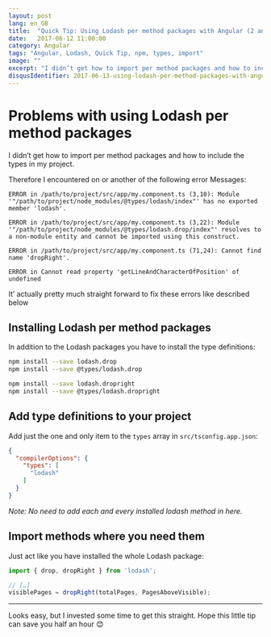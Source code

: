 ```yaml
---
layout: post
lang: en_GB
title:  "Quick Tip: Using Lodash per method packages with Angular (2 and above)"
date:   2017-06-12 11:00:00
category: Angular
tags: "Angular, Lodash, Quick Tip, npm, types, import"
image: ""
excerpt: "I didn’t get how to import per method packages and how to include the types in my project. It’s not that hard but I invested some time to get this straight. Hope this little tip can save you half an hour :blush:"
disqusIdentifier: 2017-06-13-using-lodash-per-method-packages-with-angular-2-and-above
---
```


# Problems with using Lodash per method packages

I didn’t get how to import per method packages and how to include the types in my project.

Therefore I encountered on or another of the following error Messages:

```
ERROR in /path/to/project/src/app/my.component.ts (3,10): Module '"/path/to/project/node_modules/@types/lodash/index"' has no exported member 'lodash'.
```

```
ERROR in /path/to/project/src/app/my.component.ts (3,22): Module '"/path/to/project/node_modules/@types/lodash.drop/index"' resolves to a non-module entity and cannot be imported using this construct.
```

```
ERROR in /path/to/project/src/app/my.component.ts (71,24): Cannot find name 'dropRight'.
```

```
ERROR in Cannot read property 'getLineAndCharacterOfPosition' of undefined
```

It’ actually pretty much straight forward to fix these errors like described below

## Installing Lodash per method packages

In addition to the Lodash packages you have to install the type definitions:

```bash
npm install --save lodash.drop
npm install --save @types/lodash.drop

npm install --save lodash.dropright
npm install --save @types/lodash.dropright
```

## Add type definitions to your project

Add just the one and only item to the `types` array in `src/tsconfig.app.json`:

```json
{
  "compilerOptions": {
    "types": [
      "lodash"
    ]
  }
}
```

*Note: No need to add each and every installed lodash method in here.*

## Import methods where you need them

Just act like you have installed the whole Lodash package:

```javascript
import { drop, dropRight } from 'lodash';

// […]
visiblePages = dropRight(totalPages, PagesAboveVisible);
```

----

Looks easy, but I invested some time to get this straight. Hope this little tip can save you half an hour :blush:
